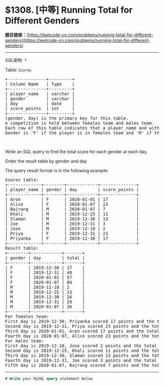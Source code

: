 # $1308. [中等] Running Total for Different Genders

**题目链接：**[https://leetcode-cn.com/problems/running-total-for-different-genders](https://leetcode-cn.com/problems/running-total-for-different-genders)

---

<div class="content__1Y2H">
 <div class="sql-schema-wrapper__1jqS">
  <a class="sql-schema-link__1VAC">SQL架构
   <svg viewbox="0 0 24 24" width="1em" height="1em" class="css-1lc17o4-icon">
    <path fill-rule="evenodd" d="M10 6L8.59 7.41 13.17 12l-4.58 4.59L10 18l6-6z"></path>
   </svg></a>
 </div>
 <div class="notranslate">
  <p>Table: <code>Scores</code></p> 
  <pre class="language-text">+---------------+---------+
| Column Name   | Type    |
+---------------+---------+
| player_name   | varchar |
| gender        | varchar |
| day           | date    |
| score_points  | int     |
+---------------+---------+
(gender, day) is the primary key for this table.
A competition is held between females team and males team.
Each row of this table indicates that a player_name and with gender has scored score_point in someday.
Gender is 'F' if the player is in females team and 'M' if the player is in males team.
</pre> 
  <p>&nbsp;</p> 
  <p>Write an SQL query to find the total score for each gender at each day.</p> 
  <p>Order the result table by gender and day</p> 
  <p>The query result format is in the following example:</p> 
  <pre class="language-text">Scores table:
+-------------+--------+------------+--------------+
| player_name | gender | day        | score_points |
+-------------+--------+------------+--------------+
| Aron        | F      | 2020-01-01 | 17           |
| Alice       | F      | 2020-01-07 | 23           |
| Bajrang     | M      | 2020-01-07 | 7            |
| Khali       | M      | 2019-12-25 | 11           |
| Slaman      | M      | 2019-12-30 | 13           |
| Joe         | M      | 2019-12-31 | 3            |
| Jose        | M      | 2019-12-18 | 2            |
| Priya       | F      | 2019-12-31 | 23           |
| Priyanka    | F      | 2019-12-30 | 17           |
+-------------+--------+------------+--------------+
Result table:
+--------+------------+-------+
| gender | day        | total |
+--------+------------+-------+
| F      | 2019-12-30 | 17    |
| F      | 2019-12-31 | 40    |
| F      | 2020-01-01 | 57    |
| F      | 2020-01-07 | 80    |
| M      | 2019-12-18 | 2     |
| M      | 2019-12-25 | 13    |
| M      | 2019-12-30 | 26    |
| M      | 2019-12-31 | 29    |
| M      | 2020-01-07 | 36    |
+--------+------------+-------+
For females team:
First day is 2019-12-30, Priyanka scored 17 points and the total score for the team is 17.
Second day is 2019-12-31, Priya scored 23 points and the total score for the team is 40.
Third day is 2020-01-01, Aron scored 17 points and the total score for the team is 57.
Fourth day is 2020-01-07, Alice scored 23 points and the total score for the team is 80.
For males team:
First day is 2019-12-18, Jose scored 2 points and the total score for the team is 2.
Second day is 2019-12-25, Khali scored 11 points and the total score for the team is 13.
Third day is 2019-12-30, Slaman scored 13 points and the total score for the team is 26.
Fourth day is 2019-12-31, Joe scored 3 points and the total score for the team is 29.
Fifth day is 2020-01-07, Bajrang scored 7 points and the total score for the team is 36.
</pre> 
 </div>
</div>

---

```sql
# Write your MySQL query statement below
```